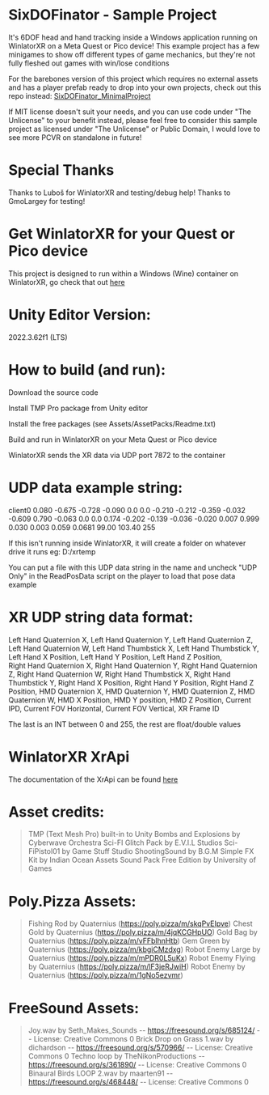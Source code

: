 # SixDOFinator - Sample Project

It's 6DOF head and hand tracking inside a Windows application running on WinlatorXR on a Meta Quest or Pico device! This example project has a few minigames to show off different types of game mechanics, but they're not fully fleshed out games with win/lose conditions

For the barebones version of this project which requires no external assets and has a player prefab ready to drop into your own projects, check out this repo instead: [SixDOFinator_MinimalProject](https://github.com/bigelod/SixDOFinator_MinimalProject)

If MIT license doesn't suit your needs, and you can use code under "The Unlicense" to your benefit instead, please feel free to consider this sample project as licensed under "The Unlicense" or Public Domain, I would love to see more PCVR on standalone in future!

# Special Thanks

Thanks to Luboš for WinlatorXR and testing/debug help!
Thanks to GmoLargey for testing!

# Get WinlatorXR for your Quest or Pico device

This project is designed to run within a Windows (Wine) container on WinlatorXR, go check that out [here](https://github.com/lvonasek/WinlatorXR)

# Unity Editor Version: 
2022.3.62f1 (LTS)

# How to build (and run):

Download the source code

Install TMP Pro package from Unity editor

Install the free packages (see Assets/AssetPacks/Readme.txt)

Build and run in WinlatorXR on your Meta Quest or Pico device


WinlatorXR sends the XR data via UDP port 7872 to the container

# UDP data example string:

client0 0.080 -0.675 -0.728 -0.090 0.0 0.0 -0.210 -0.212 -0.359 -0.032 -0.609 0.790 -0.063 0.0 0.0 0.174 -0.202 -0.139 -0.036 -0.020 0.007 0.999 0.030 0.003 0.059 0.0681 99.00 103.40 255

If this isn't running inside WinlatorXR, it will create a folder on whatever drive it runs eg: D:/xrtemp

You can put a file with this UDP data string in the name and uncheck "UDP Only" in the ReadPosData script on the player to load that pose data example

# XR UDP string data format:

Left Hand Quaternion X, Left Hand Quaternion Y, Left Hand Quaternion Z, Left Hand Quaternion W, 
Left Hand Thumbstick X, Left Hand Thumbstick Y, Left Hand X Position, Left Hand Y Position, Left Hand Z Position,  
Right Hand Quaternion X, Right Hand Quaternion Y, Right Hand Quaternion Z, Right Hand Quaternion W, 
Right Hand Thumbstick X, Right Hand Thumbstick Y, Right Hand X Position, Right Hand Y Position, Right Hand Z Position,
HMD Quaternion X, HMD Quaternion Y, HMD Quaternion Z, HMD Quaternion W, 
HMD X Position, HMD Y position, HMD Z Position, Current IPD, Current FOV Horizontal, Current FOV Vertical,
XR Frame ID

The last is an INT between 0 and 255, the rest are float/double values

# WinlatorXR XrApi

The documentation of the XrApi can be found [here](https://github.com/lvonasek/WinlatorXR/releases/tag/winlatorxr_cmod_v13_11)

# Asset credits:

> TMP (Text Mesh Pro) built-in to Unity
> Bombs and Explosions by Cyberwave Orchestra
> Sci-FI Glitch Pack by E.V.I.L Studios
> Sci-FiPistol01 by Game Stuff Studio
> ShootingSound by B.G.M
> Simple FX Kit by Indian Ocean Assets
> Sound Pack Free Edition by University of Games

# Poly.Pizza Assets:

> Fishing Rod by Quaternius (https://poly.pizza/m/skqPvEIpve)
> Chest Gold by Quaternius (https://poly.pizza/m/4jqKCGHpUO)
> Gold Bag by Quaternius (https://poly.pizza/m/vFFblhnHtb)
> Gem Green by Quaternius (https://poly.pizza/m/kbgiCMzdxg)
> Robot Enemy Large by Quaternius (https://poly.pizza/m/mPDR0L5uKx)
> Robot Enemy Flying by Quaternius (https://poly.pizza/m/lF3jeRJwiH)
> Robot Enemy by Quaternius (https://poly.pizza/m/1gNo5ezvmr)

# FreeSound Assets:

> Joy.wav by Seth_Makes_Sounds -- https://freesound.org/s/685124/ -- License: Creative Commons 0
> Brick Drop on Grass 1.wav by dichardson -- https://freesound.org/s/570966/ -- License: Creative Commons 0
> Techno loop by TheNikonProductions -- https://freesound.org/s/361890/ -- License: Creative Commons 0
> Binaural Birds LOOP 2.wav by maarten91 -- https://freesound.org/s/468448/ -- License: Creative Commons 0
